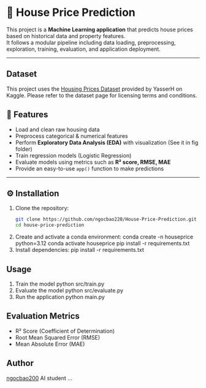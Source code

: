 # 🏡 House Price Prediction

This project is a **Machine Learning application** that predicts house prices based on historical data and property features.  
It follows a modular pipeline including data loading, preprocessing, exploration, training, evaluation, and application deployment.

---

## Dataset
This project uses the [Housing Prices Dataset](https://www.kaggle.com/datasets/yasserh/housing-prices-dataset) provided by YasserH on Kaggle.
Please refer to the dataset page for licensing terms and conditions.

## 🚀 Features

- Load and clean raw housing data  
- Preprocess categorical & numerical features
- Perform **Exploratory Data Analysis (EDA)** with visualization (See it in fig folder)
- Train regression models (Logistic Regression)  
- Evaluate models using metrics such as **R² score, RMSE, MAE**  
- Provide an easy-to-use `app()` function to make predictions  

---

## ⚙️ Installation

1. Clone the repository:
   ```bash
   git clone https://github.com/ngocbao220/House-Price-Prediction.git
   cd house-price-prediction
2. Create and activate a conda environment:
    conda create -n houseprice python=3.12
    conda activate houseprice
    pip install -r requirements.txt
3. Install dependencies:
    pip install -r requirements.txt

## Usage
1. Train the model
    python src/train.py
2. Evaluate the model
    python src/evaluate.py
3. Run the application
    python main.py

## Evaluation Metrics
- R² Score (Coefficient of Determination)
- Root Mean Squared Error (RMSE)
- Mean Absolute Error (MAE)

## Author
[ngocbao200](https://github.com/ngocbao220)
AI student ... 
